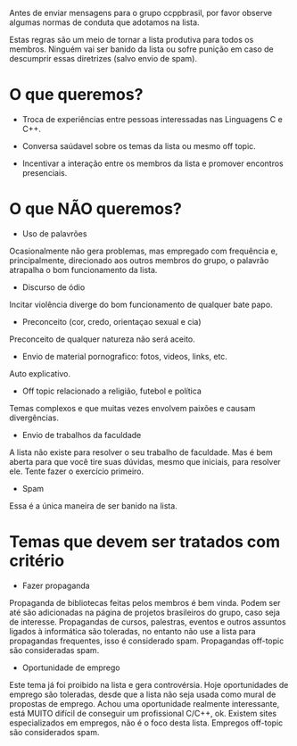 Antes de enviar mensagens para o grupo ccppbrasil, por favor observe algumas normas de conduta que adotamos na lista.

Estas regras são um meio de tornar a lista produtiva para todos os membros. Ninguém vai ser banido da lista ou sofre punição em caso de descumprir essas diretrizes (salvo envio de spam).

# O que queremos?

- Troca de experiências entre pessoas interessadas nas Linguagens C e C++. 

- Conversa saúdavel sobre os temas da lista ou mesmo off topic.

- Incentivar a interação entre os membros da lista e promover encontros presenciais.

# O que NÃO queremos?

- Uso de palavrões

Ocasionalmente não gera problemas, mas empregado com frequência e, principalmente, direcionado aos outros membros do grupo, o palavrão atrapalha o bom funcionamento da lista.

- Discurso de ódio

Incitar violência diverge do bom funcionamento de qualquer bate papo.

- Preconceito (cor, credo, orientaçao sexual e cia)

Preconceito de qualquer natureza não será aceito.

- Envio de material pornografico: fotos, videos, links, etc.

Auto explicativo.

- Off topic relacionado a religião, futebol e política

Temas complexos e que muitas vezes envolvem paixões e causam divergências.

- Envio de trabalhos da faculdade

A lista não existe para resolver o seu trabalho de faculdade. Mas é bem aberta para que você tire suas dúvidas, mesmo que iniciais, para resolver ele. Tente fazer o exercício primeiro.

- Spam

Essa é a única maneira de ser banido na lista.


# Temas que devem ser tratados com critério

- Fazer propaganda

Propaganda de bibliotecas feitas pelos membros é bem vinda. Podem ser até são adicionadas na página de projetos brasileiros do grupo, caso seja de interesse. Propagandas de cursos, palestras, eventos e outros assuntos ligados à informática são toleradas, no entanto não use a lista para propagandas frequentes, isso é considerado spam. Propagandas off-topic são consideradas spam.

- Oportunidade de emprego

Este tema já foi proibido na lista e gera controvérsia. Hoje oportunidades de emprego são toleradas, desde que a lista não seja usada como mural de propostas de emprego. Achou uma oportunidade realmente interessante, está MUITO difícil de conseguir um profissional C/C++, ok. Existem sites especializados em empregos, não é o foco desta lista. Empregos off-topic são considerados spam.
